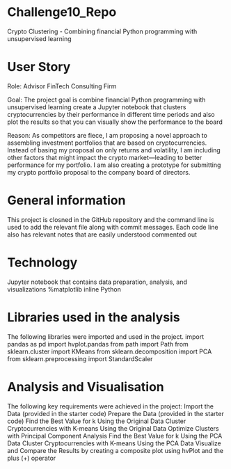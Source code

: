 # Challenge10_Repo
Crypto Clustering - Combining financial Python programming with unsupervised learning

# User Story
Role: Advisor FinTech Consulting Firm

Goal: The project goal is combine financial Python programming with unsupervised learning create a Jupyter notebook that clusters cryptocurrencies by their performance in different time periods and also plot the results so that you can visually show the performance to the board

Reason: As competitors are fiece, I am proposing a novel approach to assembling investment portfolios that are based on cryptocurrencies. Instead of basing my proposal on only returns and volatility, I am including other factors that might impact the crypto market—leading to better performance for my portfolio. I am also creating a prototype for submitting my crypto portfolio proposal to the company board of directors.

# General information 
This project is closned in the GitHub repository and the command line is used to add the relevant file along with commit messages.
Each code line also has relevant notes that are easily understood commented out 

# Technology
Jupyter notebook that contains data preparation, analysis, and visualizations 
%matplotlib inline
Python

# Libraries used in the analysis
The following libraries were imported and used in the project.
import pandas as pd
import hvplot.pandas
from path import Path
from sklearn.cluster import KMeans
from sklearn.decomposition import PCA
from sklearn.preprocessing import StandardScaler

# Analysis and Visualisation
The following key requirements were achieved in the project:
Import the Data (provided in the starter code)
Prepare the Data (provided in the starter code)
Find the Best Value for k Using the Original Data
Cluster Cryptocurrencies with K-means Using the Original Data
Optimize Clusters with Principal Component Analysis 
Find the Best Value for k Using the PCA Data
Cluster Cryptocurrencies with K-means Using the PCA Data 
Visualize and Compare the Results by creating a composite plot using hvPlot and the plus (+) operator 